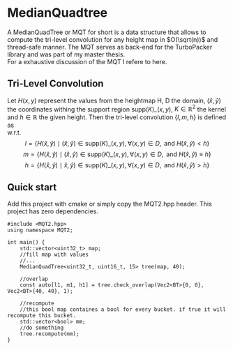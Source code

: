 # MedianQuadtree
A MedianQuadTree or MQT for short is a data structure that allows to compute the tri-level convolution for any height map in $O(\sqrt(n))$ and thread-safe manner. The MQT serves as back-end for the TurboPacker library and was part of my master thesis.<br />
For a exhaustive discussion of the MQT I refere to here.

## Tri-Level Convolution
Let $H(x, y)$ represent the values from the heightmap H, D the domain, $(\hat{x}, \hat{y})$ the coordinates withing the support region $\text{supp}(K)\_{(x,y)}$, $K \in \mathbb{R}^2$ the kernel and $h \in \mathbb{R}$ the given height. Then the tri-level convolution $\{l, m, h\}$ is defined as<br />
w.r.t.
$$l = \{ H(\hat{x}, \hat{y}) \mid (\hat{x}, \hat{y}) \in \text{supp}(K)\_{(x,y)}, \forall (x, y) \in D, \text{ and } H(\hat{x}, \hat{y}) < h \}$$
$$m = \{ H(\hat{x}, \hat{y}) \mid (\hat{x}, \hat{y}) \in \text{supp}(K)\_{(x,y)}, \forall (x, y) \in D, \text{ and } H(\hat{x}, \hat{y}) \equiv h \}$$
$$h = \{ H(\hat{x}, \hat{y}) \mid \hat{x}, \hat{y}) \in \text{supp}(K)\_{(x,y)}, \forall (x, y) \in D, \text{ and } H(\hat{x}, \hat{y}) > h \} $$


## Quick start
Add this project with cmake or simply copy the MQT2.hpp header. This project has zero dependencies.

```
#include <MQT2.hpp>
using namespace MQT2;

int main() {
    std::vector<uint32_t> map;
    //fill map with values
    //...
    MedianQuadTree<uint32_t, uint16_t, 15> tree(map, 40);

    //overlap
    const auto[l1, m1, h1] = tree.check_overlap(Vec2<BT>{0, 0}, Vec2<BT>{40, 40}, 1);

    //recompute
    //this bool map containes a bool for every bucket. if true it will recompute this bucket.
    std::vector<bool> mm;
    //do something
    tree.recompute(mm);
}
```
